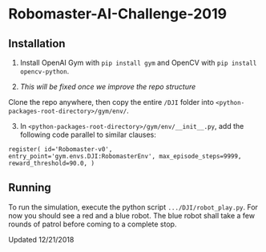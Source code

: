 # Robomaster-AI-Challenge-2019

## Installation

1. Install OpenAI Gym with `pip install gym` and OpenCV with `pip install opencv-python`.

2. *This will be fixed once we improve the repo structure*


Clone the repo anywhere, then copy the entire `/DJI` folder into `<python-packages-root-directory>/gym/env/`.

3. In `<python-packages-root-directory>/gym/env/__init__.py`, add the following code parallel to similar clauses:


`register(
    id='Robomaster-v0',
    entry_point='gym.envs.DJI:RobomasterEnv',
    max_episode_steps=9999,
    reward_threshold=90.0,
)`

## Running

To run the simulation, execute the python script `.../DJI/robot_play.py`. For now you should see a red and a blue robot. The blue robot shall take a few rounds of patrol before coming to a complete stop.


Updated 12/21/2018
